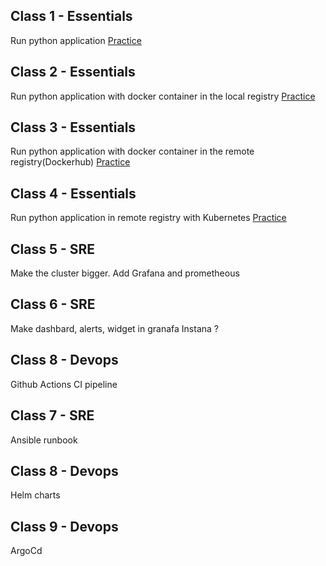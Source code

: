 ## Class 1 - Essentials
Run python application 
[Practice](./exercises/exercise1/)


## Class 2 - Essentials
Run python application with docker container in the local registry
[Practice](./exercises/exercise2/)


## Class 3 - Essentials
Run python application with docker container in the remote registry(Dockerhub)
[Practice](./exercises/exercise3/)


## Class 4 - Essentials
Run python application in remote registry with Kubernetes
[Practice](./exercises/exercise4/)

## Class 5 - SRE
Make the cluster bigger. Add Grafana and prometheous

## Class 6 - SRE
Make dashbard, alerts, widget in granafa
Instana ?

## Class 8 - Devops
Github Actions CI pipeline

## Class 7 - SRE
Ansible runbook

## Class 8 - Devops
Helm charts

## Class 9 - Devops
ArgoCd

